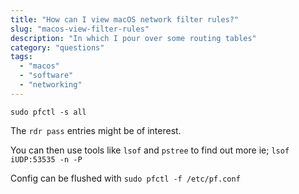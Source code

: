 ```yaml
---
title: "How can I view macOS network filter rules?"
slug: "macos-view-filter-rules"
description: "In which I pour over some routing tables"
category: "questions"
tags:
  - "macos"
  - "software"
  - "networking"
---
```


```console
sudo pfctl -s all
```

The `rdr pass` entries might be of interest.

You can then use tools like `lsof` and `pstree` to find out more ie; `lsof iUDP:53535 -n -P`

Config can be flushed with `sudo pfctl -f /etc/pf.conf`